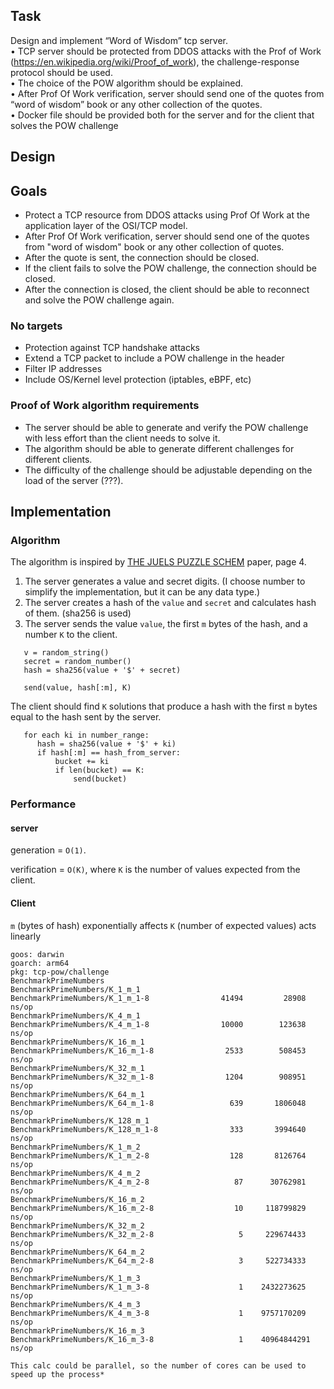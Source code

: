 ## Task

Design and implement “Word of Wisdom” tcp server.  
• TCP server should be protected from DDOS attacks with the Prof of Work (https://en.wikipedia.org/wiki/Proof_of_work), the challenge-response protocol should be used.  
• The choice of the POW algorithm should be explained.  
• After Prof Of Work verification, server should send one of the quotes from “word of wisdom” book or any other collection of the quotes.  
• Docker file should be provided both for the server and for the client that solves the POW challenge

## Design

## Goals

- Protect a TCP resource from DDOS attacks using Prof Of Work at the application layer of the OSI/TCP model.
- After Prof Of Work verification, server should send one of the quotes from "word of wisdom" book or any other collection of quotes.
- After the quote is sent, the connection should be closed.
- If the client fails to solve the POW challenge, the connection should be closed.
- After the connection is closed, the client should be able to reconnect and solve the POW challenge again.

### No targets

- Protection against TCP handshake attacks
- Extend a TCP packet to include a POW challenge in the header
- Filter IP addresses
- Include OS/Kernel level protection (iptables, eBPF, etc)

### Proof of Work algorithm requirements

- The server should be able to generate and verify the POW challenge with less effort than the client needs to solve it.
- The algorithm should be able to generate different challenges for different clients.
- The difficulty of the challenge should be adjustable depending on the load of the server (???).

## Implementation

### Algorithm

The algorithm is inspired by [THE JUELS PUZZLE
SCHEM](https://achsu3.github.io/client-puzzles-dsn19.pdf) paper, page 4.

1) The server generates a value and secret digits. (I choose number to simplify the implementation, but it can be any data type.)
2) The server creates a hash of the `value` and `secret` and calculates hash of them. (sha256 is used)
3) The server sends the value `value`, the first `m` bytes of the hash, and a number `K` to the client.
```   
   v = random_string()
   secret = random_number()
   hash = sha256(value + '$' + secret)
   
   send(value, hash[:m], K)
```


The client should find `K` solutions that produce a hash with the first `m` bytes equal to the hash sent by the server.
```
   for each ki in number_range:
      hash = sha256(value + '$' + ki)
      if hash[:m] == hash_from_server:
          bucket += ki
          if len(bucket) == K:
              send(bucket)
```

### Performance

#### server

generation = `O(1)`.

verification = `O(K)`, where `K` is the number of values expected from the client.

#### Client

`m` (bytes of hash) exponentially affects
`K` (number of expected values) acts linearly

```log
goos: darwin
goarch: arm64
pkg: tcp-pow/challenge
BenchmarkPrimeNumbers
BenchmarkPrimeNumbers/K_1_m_1
BenchmarkPrimeNumbers/K_1_m_1-8         	   41494	     28908 ns/op
BenchmarkPrimeNumbers/K_4_m_1
BenchmarkPrimeNumbers/K_4_m_1-8         	   10000	    123638 ns/op
BenchmarkPrimeNumbers/K_16_m_1
BenchmarkPrimeNumbers/K_16_m_1-8        	    2533	    508453 ns/op
BenchmarkPrimeNumbers/K_32_m_1
BenchmarkPrimeNumbers/K_32_m_1-8        	    1204	    908951 ns/op
BenchmarkPrimeNumbers/K_64_m_1
BenchmarkPrimeNumbers/K_64_m_1-8        	     639	   1806048 ns/op
BenchmarkPrimeNumbers/K_128_m_1
BenchmarkPrimeNumbers/K_128_m_1-8       	     333	   3994640 ns/op
BenchmarkPrimeNumbers/K_1_m_2
BenchmarkPrimeNumbers/K_1_m_2-8         	     128	   8126764 ns/op
BenchmarkPrimeNumbers/K_4_m_2
BenchmarkPrimeNumbers/K_4_m_2-8         	      87	  30762981 ns/op
BenchmarkPrimeNumbers/K_16_m_2
BenchmarkPrimeNumbers/K_16_m_2-8        	      10	 118799829 ns/op
BenchmarkPrimeNumbers/K_32_m_2
BenchmarkPrimeNumbers/K_32_m_2-8        	       5	 229674433 ns/op
BenchmarkPrimeNumbers/K_64_m_2
BenchmarkPrimeNumbers/K_64_m_2-8        	       3	 522734333 ns/op
BenchmarkPrimeNumbers/K_1_m_3
BenchmarkPrimeNumbers/K_1_m_3-8         	       1	2432273625 ns/op
BenchmarkPrimeNumbers/K_4_m_3
BenchmarkPrimeNumbers/K_4_m_3-8         	       1	9757170209 ns/op
BenchmarkPrimeNumbers/K_16_m_3
BenchmarkPrimeNumbers/K_16_m_3-8        	       1	40964844291 ns/op
```

`This calc could be parallel, so the number of cores can be used to speed up the process*`